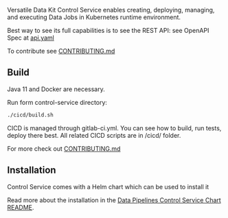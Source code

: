 Versatile Data Kit Control Service enables creating, deploying, managing, and executing Data Jobs in Kubernetes runtime environment.

Best way to see its full capabilities is to see the REST API:
see OpenAPI Spec at [api.yaml](./projects/model/apidefs/datajob-api/api.yaml)

To contribute see [CONTRIBUTING.md](./CONTRIBUTING.md)

## Build

Java 11 and Docker are necessary.

Run form control-service directory:
```bash
./cicd/build.sh
```

CICD is managed through gitlab-ci.yml. You can see how to build, run tests, deploy there best.
All related CICD scripts are in /cicd/ folder.

For more check out [CONTRIBUTING.md](./CONTRIBUTING.md)

## Installation

Control Service comes with a Helm chart which can be used to install it

Read more about the installation in the [Data Pipelines Control Service Chart README](./projects/helm_charts/pipelines-control-service/README.md).
